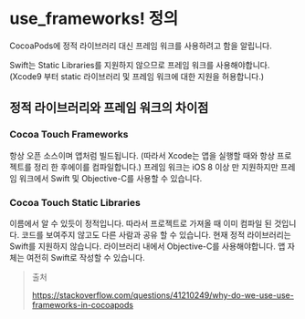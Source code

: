 # use_frameworks! 정의

CocoaPods에 정적 라이브러리 대신 프레임 워크를 사용하려고 함을 알립니다. 

Swift는 Static Libraries를 지원하지 않으므로 프레임 워크를 사용해야합니다.
(Xcode9 부터 static 라이브러리 및 프레임 워크에 대한 지원을 허용합니다.)


## 정적 라이브러리와 프레임 워크의 차이점

### Cocoa Touch Frameworks

항상 오픈 소스이며 앱처럼 빌드됩니다. (따라서 Xcode는 앱을 실행할 때와 항상 프로젝트를 정리 한 후에이를 컴파일합니다.) 프레임 워크는 iOS 8 이상 만 지원하지만 프레임 워크에서 Swift 및 Objective-C를 사용할 수 있습니다.

### Cocoa Touch Static Libraries

이름에서 알 수 있듯이 정적입니다. 따라서 프로젝트로 가져올 때 이미 컴파일 된 것입니다. 코드를 보여주지 않고도 다른 사람과 공유 할 수 있습니다. 현재 정적 라이브러리는 Swift를 지원하지 않습니다. 라이브러리 내에서 Objective-C를 사용해야합니다. 앱 자체는 여전히 Swift로 작성할 수 있습니다.



> 출처
>
> https://stackoverflow.com/questions/41210249/why-do-we-use-use-frameworks-in-cocoapods